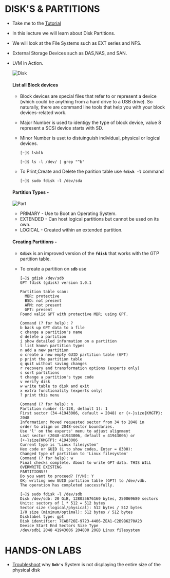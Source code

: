 # DISK'S & PARTITIONS

- Take me to the [Tutorial](https://kodekloud.com/courses/873064/lectures/17074601)

- In this lecture we will learn about Disk Partitions. 
- We will look at the File Systems such as EXT series and NFS.
- External Storage Devices such as DAS,NAS, and SAN.
- LVM in Action.

  ![Disk](../images/disk.PNG)
  
  #### List all Block devices
  
  - Block devices are special files that refer to or represent a device (which could be anything from a hard drive to a USB drive). So naturally, there are command line tools that help you with your block devices-related work.
  - Major Number is used to identigy the type of block device, value 8 represent a SCSI device starts with SD.
  - Minor Number is uset to distuinguish individual, physical or logical devices.

     ```
     [~]$ lsblk 
     ```

     ```
     [~]$ ls -l /dev/ | grep "^b"
     ```

  - To Print,Create and Delete the parition table use **`fdisk -l`** command 
 
     ```
     [~]$ sudo fdisk -l /dev/sda
     ```

  #### Partition Types - 
  
  ![Part](../images/partition.PNG)

  - PRIMARY - Use to Boot an Operating System.
  - EXTENDED - Can host logical partitions but cannot be used on its own.
  - LOGICAL - Created within an extended partition.

  #### Creating Partitions - 

  - **`Gdisk`** is an improved version of the **`fdisk`** that works with the GTP partition table.
  - To create a partition on **`sdb`** use
     
    ```
    [~]$ gdisk /dev/sdb
    GPT fdisk (gdisk) version 1.0.1

    Partition table scan:
      MBR: protective
      BSD: not present
      APM: not present
      GPT: present
    Found valid GPT with protective MBR; using GPT.
    
    Command (? for help): ?
    b back up GPT data to a file
    c change a partition's name
    d delete a partition
    i show detailed information on a partition
    l list known partition types
    n add a new partition
    o create a new empty GUID partition table (GPT)
    p print the partition table
    q quit without saving changes
    r recovery and transformation options (experts only)
    s sort partitions
    t change a partition's type code
    v verify disk
    w write table to disk and exit
    x extra functionality (experts only)
    ? print this menu

    Command (? for help): n
    Partition number (1-128, default 1): 1
    First sector (34-41943006, default = 2048) or {+-}size{KMGTP}: 2048
    Information: Moved requested sector from 34 to 2048 in
    order to align on 2048-sector boundaries.
    Use 'l' on the experts' menu to adjust alignment
    Last sector (2048-41943006, default = 41943006) or {+-}size{KMGTP}: 41943006
    Current type is 'Linux filesystem'
    Hex code or GUID (L to show codes, Enter = 8300):
    Changed type of partition to 'Linux filesystem'
    Command (? for help): w
    Final checks complete. About to write GPT data. THIS WILL OVERWRITE EXISTING
    PARTITIONS!!
    Do you want to proceed? (Y/N): Y
    OK; writing new GUID partition table (GPT) to /dev/vdb.
    The operation has completed successfully.
    ```

    ```
    [~]$ sudo fdisk -l /dev/sdb
    Disk /dev/sdb: 20 GiB, 128035676160 bytes, 250069680 sectors
    Units: sectors of 1 * 512 = 512 bytes
    Sector size (logical/physical): 512 bytes / 512 bytes
    I/O size (minimum/optimal): 512 bytes / 512 bytes
    Disklabel type: gpt
    Disk identifier: 7CABF26E-9723-4406-ZEA1-C2B9B6270A23
    Device Start End Sectors Size Type
    /dev/sdb1 2048 41943006 204800 20GB Linux filesystem
    ```

 # HANDS-ON LABS

   -  [Troubleshoot](https://kodekloud.com/courses/873064/lectures/17074602) why **`Bob's`** System is not displaying the entire size of the physical disk